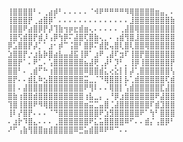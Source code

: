 ⢸⣿⣿⣿⣿⠃⠄⢀⣴⡾⠃⠄⠄⠄⠄⠄⠈⠺⠟⠛⠛⠛⠛⠻⢿⣿⣿⣿⣿⣶⣤⡀⠄
⢸⣿⣿⣿⡟⢀⣴⣿⡿⠁⠄⠄⠄⠄⠄⠄⠄⠄⠄⠄⠄⠄⠄⠄⣸⣿⣿⣿⣿⣿⣿⣿⣷
⢸⣿⣿⠟⣴⣿⡿⡟⡼⢹⣷⢲⡶⣖⣾⣶⢄⠄⠄⠄⠄⠄⢀⣼⣿⢿⣿⣿⣿⣿⣿⣿⣿
⢸⣿⢫⣾⣿⡟⣾⡸⢠⡿⢳⡿⠍⣼⣿⢏⣿⣷⢄⡀⠄⢠⣾⢻⣿⣸⣿⣿⣿⣿⣿⣿⣿
⡿⣡⣿⣿⡟⡼⡁⠁⣰⠂⡾⠉⢨⣿⠃⣿⡿⠍⣾⣟⢤⣿⢇⣿⢇⣿⣿⢿⣿⣿⣿⣿⣿
⣱⣿⣿⡟⡐⣰⣧⡷⣿⣴⣧⣤⣼⣯⢸⡿⠁⣰⠟⢀⣼⠏⣲⠏⢸⣿⡟⣿⣿⣿⣿⣿⣿
⣿⣿⡟⠁⠄⠟⣁⠄⢡⣿⣿⣿⣿⣿⣿⣦⣼⢟⢀⡼⠃⡹⠃⡀⢸⡿⢸⣿⣿⣿⣿⣿⡟
⣿⣿⠃⠄⢀⣾⠋⠓⢰⣿⣿⣿⣿⣿⣿⠿⣿⣿⣾⣅⢔⣕⡇⡇⡼⢁⣿⣿⣿⣿⣿⣿⢣
⣿⡟⠄⠄⣾⣇⠷⣢⣿⣿⣿⣿⣿⣿⣿⣭⣀⡈⠙⢿⣿⣿⡇⡧⢁⣾⣿⣿⣿⣿⣿⢏⣾
⣿⡇⠄⣼⣿⣿⣿⣿⣿⣿⣿⣿⣿⣿⣿⠟⢻⠇⠄⠄⢿⣿⡇⢡⣾⣿⣿⣿⣿⣿⣏⣼⣿
⣿⣷⢰⣿⣿⣾⣿⣿⣿⣿⣿⣿⣿⣿⣿⢰⣧⣀⡄⢀⠘⡿⣰⣿⣿⣿⣿⣿⣿⠟⣼⣿⣿
⢹⣿⢸⣿⣿⠟⠻⢿⣿⣿⣿⣿⣿⣿⣿⣶⣭⣉⣤⣿⢈⣼⣿⣿⣿⣿⣿⣿⠏⣾⣹⣿⣿
⢸⠇⡜⣿⡟⠄⠄⠄⠈⠙⣿⣿⣿⣿⣿⣿⣿⣿⠟⣱⣻⣿⣿⣿⣿⣿⠟⠁⢳⠃⣿⣿⣿
⠄⣰⡗⠹⣿⣄⠄⠄⠄⢀⣿⣿⣿⣿⣿⣿⠟⣅⣥⣿⣿⣿⣿⠿⠋⠄⠄⣾⡌⢠⣿⡿⠃
⠜⠋⢠⣷⢻⣿⣿⣶⣾⣿⣿⣿⣿⠿⣛⣥⣾⣿⠿⠟⠛⠉⠄⠄
<!---
CyclicaIIy/CyclicaIIy is a ✨ special ✨ repository because its `README.md` (this file) appears on your GitHub profile.
You can click the Preview link to take a look at your changes.
--->
